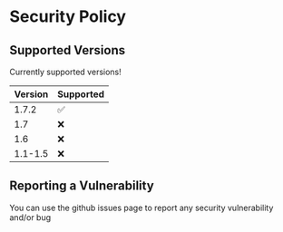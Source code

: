 # Security Policy

## Supported Versions

Currently supported versions!

| Version | Supported          |
| ------- | ------------------ |
|  1.7.2  | :white_check_mark: |
|   1.7   | :x:                |
|   1.6   | :x:                |
| 1.1-1.5 | :x:                |

## Reporting a Vulnerability

You can use the github issues page to report any security vulnerability and/or bug
